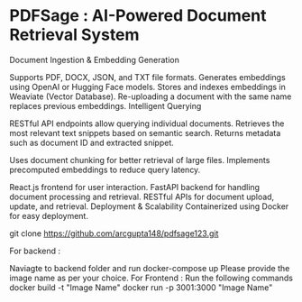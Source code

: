 
# PDFSage : AI-Powered Document Retrieval System

Document Ingestion & Embedding Generation

Supports PDF, DOCX, JSON, and TXT file formats.
Generates embeddings using OpenAI or Hugging Face models.
Stores and indexes embeddings in Weaviate (Vector Database).
Re-uploading a document with the same name replaces previous embeddings.
Intelligent Querying

RESTful API endpoints allow querying individual documents.
Retrieves the most relevant text snippets based on semantic search.
Returns metadata such as document ID and extracted snippet.

Uses document chunking for better retrieval of large files.
Implements precomputed embeddings to reduce query latency.

React.js frontend for user interaction.
FastAPI backend for handling document processing and retrieval.
RESTful APIs for document upload, update, and retrieval.
Deployment & Scalability
Containerized using Docker for easy deployment.

git clone https://github.com/arcgupta148/pdfsage123.git

For backend :

Naviagte to backend folder and run
docker-compose up
Please provide the image name as per your choice.
For Frontend : 
Run the following commands
docker build -t "Image Name"
docker run -p 3001:3000 "Image Name"
